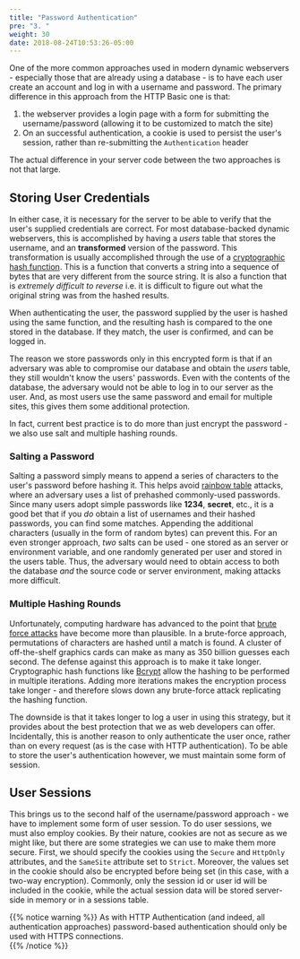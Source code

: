 ```yaml
---
title: "Password Authentication"
pre: "3. "
weight: 30
date: 2018-08-24T10:53:26-05:00
---
```


One of the more common approaches used in modern dynamic webservers - especially those that are already using a database - is to have each user create an account and log in with a username and password.  The primary difference in this approach from the HTTP Basic one is that:

1. the webserver provides a login page with a form for submitting the username/password (allowing it to be customized to match the site)
2. On an successful authentication, a cookie is used to persist the user's session, rather than re-submitting the `Authentication` header

The actual difference in your server code between the two approaches is not that large.

## Storing User Credentials

In either case, it is necessary for the server to be able to verify that the user's supplied credentials are correct. For most database-backed dynamic webservers, this is accomplished by having a _users_ table that stores the username, and an **transformed** version of the password.  This transformation is usually accomplished through the use of a [cryptographic hash function](https://en.wikipedia.org/wiki/Cryptographic_hash_function).  This is a function that converts a string into a sequence of bytes that are very different from the source string.  It is also a function that is _extremely difficult to reverse_ i.e. it is difficult to figure out what the original string was from the hashed results.  

When authenticating the user, the password supplied by the user is hashed using the same function, and the resulting hash is compared to the one stored in the database.  If they match, the user is confirmed, and can be logged in.

The reason we store passwords only in this encrypted form is that if an adversary was able to compromise our database and obtain the _users_ table, they still wouldn't know the users' passwords.  Even with the contents of the database, the adversary would not be able to log in to our server as the user.  And, as most users use the same password and email for multiple sites, this gives them some additional protection.

In fact, current best practice is to do more than just encrypt the password - we also use salt and multiple hashing rounds.

### Salting a Password

Salting a password simply means to append a series of characters to the user's password before hashing it.  This helps avoid [rainbow table](https://en.wikipedia.org/wiki/Rainbow_table) attacks, where an adversary uses a list of prehashed commonly-used passwords.  Since many users adopt simple passwords like **1234**, **secret**, etc., it is a good bet that if you _do_ obtain a list of usernames and their hashed passwords, you can find some matches.  Appending the additional characters (usually in the form of random bytes) can prevent this.  For an even stronger approach, _two_ salts can be used - one stored as an server or environment variable, and one randomly generated per user and stored in the users table. Thus, the adversary would need to obtain access to both the database _and_ the source code or server environment, making attacks more difficult.

### Multiple Hashing Rounds

Unfortunately, computing hardware has advanced to the point that [brute force attacks](https://en.wikipedia.org/wiki/Brute-force_attack) have become more than plausible.  In a brute-force approach, permutations of characters are hashed until a match is found.  A cluster of off-the-shelf graphics cards can make as many as 350 billion guesses each second.  The defense against this approach is to make it take longer.  Cryptographic hash functions like [Bcrypt](https://en.wikipedia.org/wiki/Bcrypt) allow the hashing to be performed in multiple iterations.  Adding more iterations makes the encryption process take longer - and therefore slows down any brute-force attack replicating the hashing function.

The downside is that it takes longer to log a user in using this strategy, but it provides about the best protection that we as web developers can offer.  Incidentally, this is another reason to only authenticate the user once, rather than on every request (as is the case with HTTP authentication).  To be able to store the user's authentication however, we must maintain some form of session.

## User Sessions
This brings us to the second half of the username/password approach - we have to implement some form of user session. To do user sessions, we must also employ cookies. By their nature, cookies are not as secure as we might like, but there are some strategies we can use to make them more secure.  First, we should specify the cookies using the `Secure` and `HttpOnly` attributes, and the `SameSite` attribute set to `Strict`.  Moreover, the values set in the cookie should also be encrypted before being set (in this case, with a two-way encryption).  Commonly, only the session id or user id will be included in the cookie, while the actual session data will be stored server-side in memory or in a sessions table.

{{% notice warning %}}
As with HTTP Authentication (and indeed, all authentication approaches) password-based authentication should only be used with HTTPS connections.  
{{% /notice %}}